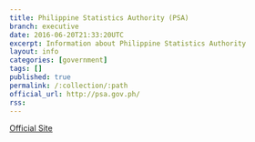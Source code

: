 ```yaml
---
title: Philippine Statistics Authority (PSA)
branch: executive
date: 2016-06-20T21:33:20UTC
excerpt: Information about Philippine Statistics Authority
layout: info
categories: [government]
tags: []
published: true
permalink: /:collection/:path
official_url: http://psa.gov.ph/
rss:
---
```


[Official Site](page.official_url)

